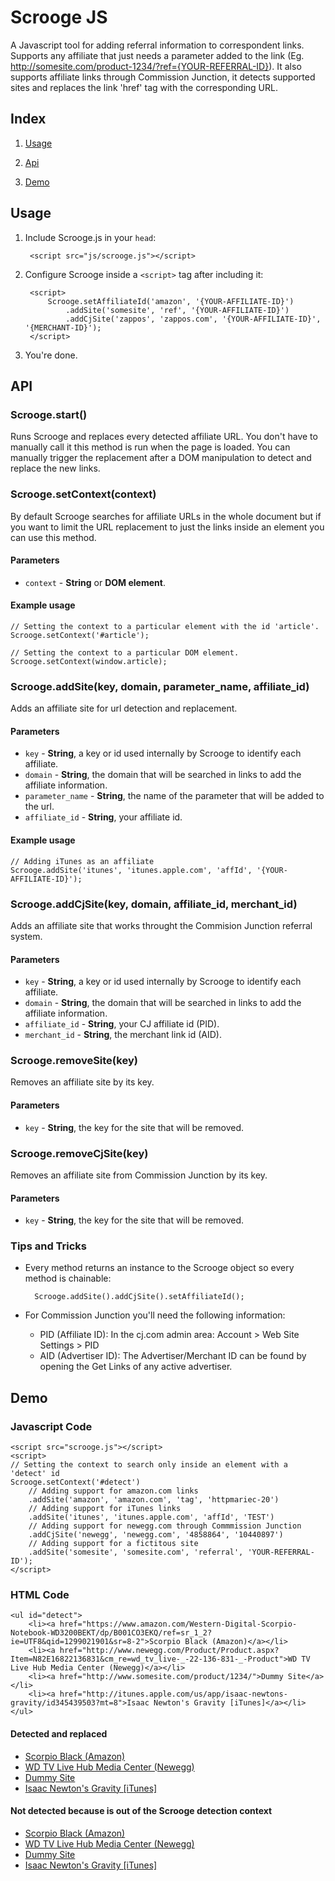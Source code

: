 Scrooge JS
==========

A Javascript tool for adding referral information to correspondent links. Supports any affiliate that just needs a parameter added to the link (Eg. http://somesite.com/product-1234/?ref={YOUR-REFERRAL-ID}). It also supports affiliate links through Commission Junction, it detects supported sites and replaces the link 'href' tag with the corresponding URL.

Index
-----

1. [Usage](#usage)

2. [Api](#api)

3. [Demo](#demo)

<h2 id="usage">Usage</h2>

1. Include Scrooge.js in your `head`:

        <script src="js/scrooge.js"></script>

2. Configure Scrooge inside a `<script>` tag after including it:

        <script>
            Scrooge.setAffiliateId('amazon', '{YOUR-AFFILIATE-ID}')
                .addSite('somesite', 'ref', '{YOUR-AFFILIATE-ID}')
                .addCjSite('zappos', 'zappos.com', '{YOUR-AFFILIATE-ID}', '{MERCHANT-ID}');
        </script>

3. You're done.

<h2 id="api">API</h2>

### Scrooge.start()

Runs Scrooge and replaces every detected affiliate URL. You don't have to manually call it this method is run when the page is loaded. You can manually trigger the replacement after a DOM manipulation to detect and replace the new links.

### Scrooge.setContext(context)

By default Scrooge searches for affiliate URLs in the whole document but if you want to limit the URL replacement to just the links inside an element you can use this method.

#### Parameters

 * `context` - __String__ or __DOM element__.

#### Example usage

    // Setting the context to a particular element with the id 'article'.
    Scrooge.setContext('#article');
    
    // Setting the context to a particular DOM element.
    Scrooge.setContext(window.article);

### Scrooge.addSite(key, domain, parameter\_name, affiliate\_id)

Adds an affiliate site for url detection and replacement.

#### Parameters

 * `key` - __String__, a key or id used internally by Scrooge to identify each affiliate.
 * `domain` - __String__, the domain that will be searched in links to add the affiliate information.
 * `parameter_name` - __String__, the name of the parameter that will be added to the url.
 * `affiliate_id` - __String__, your affiliate id.

#### Example usage

    // Adding iTunes as an affiliate
    Scrooge.addSite('itunes', 'itunes.apple.com', 'affId', '{YOUR-AFFILIATE-ID}');

### Scrooge.addCjSite(key, domain, affiliate\_id, merchant\_id)

Adds an affiliate site that works throught the Commision Junction referral system.

#### Parameters

 * `key` - __String__, a key or id used internally by Scrooge to identify each affiliate.
 * `domain` - __String__, the domain that will be searched in links to add the affiliate information.
 * `affiliate_id` - __String__, your CJ affiliate id (PID).
 * `merchant_id` - __String__, the merchant link id (AID).

### Scrooge.removeSite(key)

Removes an affiliate site by its key.

#### Parameters

* `key` - __String__, the key for the site that will be removed.

### Scrooge.removeCjSite(key)

Removes an affiliate site from Commission Junction by its key.

#### Parameters

* `key` - __String__, the key for the site that will be removed.

### Tips and Tricks

* Every method returns an instance to the Scrooge object so every method is chainable:

        Scrooge.addSite().addCjSite().setAffiliateId();
        
* For Commission Junction you'll need the following information:
    * PID (Affiliate ID): In the cj.com admin area: Account > Web Site Settings > PID
    * AID (Advertiser ID): The Advertiser/Merchant ID can be found by opening the Get Links of any active advertiser.

<h2 id="demo">Demo</h2>

### Javascript Code

    <script src="scrooge.js"></script>
    <script>
    // Setting the context to search only inside an element with a 'detect' id
    Scrooge.setContext('#detect')
        // Adding support for amazon.com links
    	.addSite('amazon', 'amazon.com', 'tag', 'httpmariec-20')
    	// Adding support for iTunes links
    	.addSite('itunes', 'itunes.apple.com', 'affId', 'TEST')
    	// Adding support for newegg.com through Commmission Junction
    	.addCjSite('newegg', 'newegg.com', '4858864', '10440897')
    	// Adding support for a fictitous site
    	.addSite('somesite', 'somesite.com', 'referral', 'YOUR-REFERRAL-ID');
    </script>

### HTML Code

    <ul id="detect">
        <li><a href="https://www.amazon.com/Western-Digital-Scorpio-Notebook-WD3200BEKT/dp/B001CO3EKQ/ref=sr_1_2?ie=UTF8&qid=1299021901&sr=8-2">Scorpio Black (Amazon)</a></li>
    	<li><a href="http://www.newegg.com/Product/Product.aspx?Item=N82E16822136831&cm_re=wd_tv_live-_-22-136-831-_-Product">WD TV Live Hub Media Center (Newegg)</a></li>
    	<li><a href="http://www.somesite.com/product/1234/">Dummy Site</a></li>
    	<li><a href="http://itunes.apple.com/us/app/isaac-newtons-gravity/id345439503?mt=8">Isaac Newton's Gravity [iTunes]</a></li>
    </ul>

#### Detected and replaced

<ul id="detect">
    <li><a href="https://www.amazon.com/Western-Digital-Scorpio-Notebook-WD3200BEKT/dp/B001CO3EKQ/ref=sr_1_2?ie=UTF8&qid=1299021901&sr=8-2">Scorpio Black (Amazon)</a></li>
	<li><a href="http://www.newegg.com/Product/Product.aspx?Item=N82E16822136831&cm_re=wd_tv_live-_-22-136-831-_-Product">WD TV Live Hub Media Center (Newegg)</a></li>
	<li><a href="http://www.somesite.com/product/1234/">Dummy Site</a></li>
	<li><a href="http://itunes.apple.com/us/app/isaac-newtons-gravity/id345439503?mt=8">Isaac Newton's Gravity [iTunes]</a></li>
</ul>

#### Not detected because is out of the Scrooge detection context

<ul id="no_detect">
    <li><a href="https://www.amazon.com/Western-Digital-Scorpio-Notebook-WD3200BEKT/dp/B001CO3EKQ/ref=sr_1_2?ie=UTF8&qid=1299021901&sr=8-2">Scorpio Black (Amazon)</a></li>
	<li><a href="http://www.newegg.com/Product/Product.aspx?Item=N82E16822136831&cm_re=wd_tv_live-_-22-136-831-_-Product">WD TV Live Hub Media Center (Newegg)</a></li>
	<li><a href="http://www.somesite.com/product/1234/">Dummy Site</a></li>
    <li><a href="http://itunes.apple.com/us/app/isaac-newtons-gravity/id345439503?mt=8">Isaac Newton's Gravity [iTunes]</a></li>
</ul>

<script src="scrooge.js"></script>
<script>
// Setting the context to search only inside an element with a 'detect' id
Scrooge.setContext('#detect')
    // Adding support for amazon.com links
	.addSite('amazon', 'amazon.com', 'tag', 'httpmariec-20')
	// Adding support for iTunes links
	.addSite('itunes', 'itunes.apple.com', 'affId', 'TEST')
	// Adding support for newegg.com through Commmission Junction
	.addCjSite('newegg', 'newegg.com', '4858864', '10440897')
	// Adding support for a fictitous site
	.addSite('somesite', 'somesite.com', 'referral', 'YOUR-REFERRAL-ID');
</script>